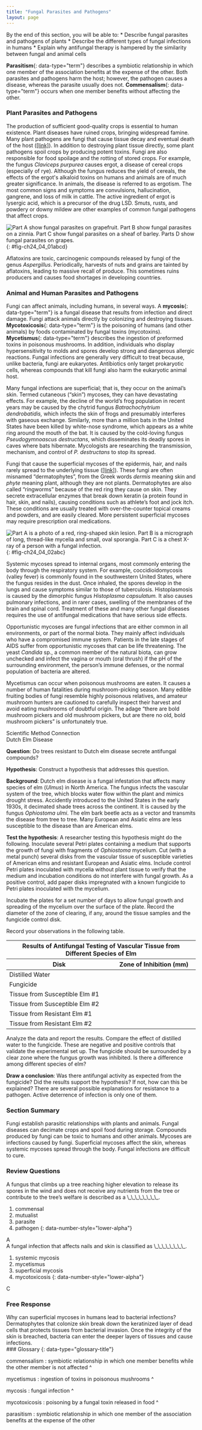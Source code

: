 ```yaml
---
title: "Fungal Parasites and Pathogens"
layout: page
---
```



<div data-type="abstract" markdown="1">
By the end of this section, you will be able to:
* Describe fungal parasites and pathogens of plants
* Describe the different types of fungal infections in humans
* Explain why antifungal therapy is hampered by the similarity between fungal and animal cells

</div>

**Parasitism**{: data-type="term"} describes a symbiotic relationship in which one member of the association benefits at the expense of the other. Both parasites and pathogens harm the host; however, the pathogen causes a disease, whereas the parasite usually does not. **Commensalism**{: data-type="term"} occurs when one member benefits without affecting the other.

### Plant Parasites and Pathogens

The production of sufficient good-quality crops is essential to human existence. Plant diseases have ruined crops, bringing widespread famine. Many plant pathogens are fungi that cause tissue decay and eventual death of the host ([\[link\]](#fig-ch24_04_01abcd)). In addition to destroying plant tissue directly, some plant pathogens spoil crops by producing potent toxins. Fungi are also responsible for food spoilage and the rotting of stored crops. For example, the fungus *Claviceps purpurea* causes ergot, a disease of cereal crops (especially of rye). Although the fungus reduces the yield of cereals, the effects of the ergot\'s alkaloid toxins on humans and animals are of much greater significance. In animals, the disease is referred to as ergotism. The most common signs and symptoms are convulsions, hallucination, gangrene, and loss of milk in cattle. The active ingredient of ergot is lysergic acid, which is a precursor of the drug LSD. Smuts, rusts, and powdery or downy mildew are other examples of common fungal pathogens that affect crops.

 ![Part A show fungal parasites on grapefruit. Part B show fungal parasites on a zinnia. Part C show fungal parasites on a sheaf of barley. Parts D show fungal parasites on grapes.](../resources/Figure_24_04_01abcd.jpg "Some fungal pathogens include (a) green mold on grapefruit, (b) powdery mildew on a zinnia, (c) stem rust on a sheaf of barley, and (d) grey rot on grapes. In wet conditions Botrytis cinerea, the fungus that causes grey rot, can destroy a grape crop. However, controlled infection of grapes by Botrytis results in noble rot, a condition that produces strong and much-prized dessert wines. (credit a: modification of work by Scott Bauer, USDA-ARS; credit b: modification of work by Stephen Ausmus, USDA-ARS; credit c: modification of work by David Marshall, USDA-ARS; credit d: modification of work by Joseph Smilanick, USDA-ARS)"){: #fig-ch24_04_01abcd}

Aflatoxins are toxic, carcinogenic compounds released by fungi of the genus *Aspergillus*. Periodically, harvests of nuts and grains are tainted by aflatoxins, leading to massive recall of produce. This sometimes ruins producers and causes food shortages in developing countries.

### Animal and Human Parasites and Pathogens

Fungi can affect animals, including humans, in several ways. A **mycosis**{: data-type="term"} is a fungal disease that results from infection and direct damage. Fungi attack animals directly by colonizing and destroying tissues. **Mycotoxicosis**{: data-type="term"} is the poisoning of humans (and other animals) by foods contaminated by fungal toxins (mycotoxins). **Mycetismus**{: data-type="term"} describes the ingestion of preformed toxins in poisonous mushrooms. In addition, individuals who display hypersensitivity to molds and spores develop strong and dangerous allergic reactions. Fungal infections are generally very difficult to treat because, unlike bacteria, fungi are eukaryotes. Antibiotics only target prokaryotic cells, whereas compounds that kill fungi also harm the eukaryotic animal host.

Many fungal infections are superficial; that is, they occur on the animal’s skin. Termed cutaneous (“skin”) mycoses, they can have devastating effects. For example, the decline of the world’s frog population in recent years may be caused by the chytrid fungus *Batrachochytrium dendrobatidis,* which infects the skin of frogs and presumably interferes with gaseous exchange. Similarly, more than a million bats in the United States have been killed by white-nose syndrome, which appears as a white ring around the mouth of the bat. It is caused by the cold-loving fungus *Pseudogymnoascus destructans*, which disseminates its deadly spores in caves where bats hibernate. Mycologists are researching the transmission, mechanism, and control of *P. destructans* to stop its spread.

Fungi that cause the superficial mycoses of the epidermis, hair, and nails rarely spread to the underlying tissue ([\[link\]](#fig-ch24_04_02abc)). These fungi are often misnamed “dermatophytes”, from the Greek words *dermis* meaning skin and<em> phyte</em> meaning plant, although they are not plants. Dermatophytes are also called “ringworms” because of the red ring they cause on skin. They secrete extracellular enzymes that break down keratin (a protein found in hair, skin, and nails), causing conditions such as athlete’s foot and jock itch. These conditions are usually treated with over-the-counter topical creams and powders, and are easily cleared. More persistent superficial mycoses may require prescription oral medications.

 ![Part A is a photo of a red, ring-shaped skin lesion. Part B is a micrograph of long, thread-like mycelia and small, oval sporangia. Part C is a chest X-ray of a person with a fungal infection.](../resources/Figure_24_04_02abc.jpg "(a) Ringworm presents as a red ring on skin; (b) Trichophyton violaceum, shown in this bright field light micrograph, causes superficial mycoses on the scalp; (c) Histoplasma capsulatum is an ascomycete that infects airways and causes symptoms similar to influenza. (credit a: modification of work by Dr. Lucille K. Georg, CDC; credit b: modification of work by Dr. Lucille K. Georg, CDC; credit c: modification of work by M. Renz, CDC; scale-bar data from Matt Russell)"){: #fig-ch24_04_02abc}

Systemic mycoses spread to internal organs, most commonly entering the body through the respiratory system. For example, coccidioidomycosis (valley fever) is commonly found in the southwestern United States, where the fungus resides in the dust. Once inhaled, the spores develop in the lungs and cause symptoms similar to those of tuberculosis. Histoplasmosis is caused by the dimorphic fungus <em>Histoplasma capsulatum. </em>It also causes pulmonary infections, and in rarer cases, swelling of the membranes of the brain and spinal cord. Treatment of these and many other fungal diseases requires the use of antifungal medications that have serious side effects.

Opportunistic mycoses are fungal infections that are either common in all environments, or part of the normal biota. They mainly affect individuals who have a compromised immune system. Patients in the late stages of AIDS suffer from opportunistic mycoses that can be life threatening. The yeast *Candida* sp., a common member of the natural biota, can grow unchecked and infect the vagina or mouth (oral thrush) if the pH of the surrounding environment, the person’s immune defenses, or the normal population of bacteria are altered.

Mycetismus can occur when poisonous mushrooms are eaten. It causes a number of human fatalities during mushroom-picking season. Many edible fruiting bodies of fungi resemble highly poisonous relatives, and amateur mushroom hunters are cautioned to carefully inspect their harvest and avoid eating mushrooms of doubtful origin. The adage “there are bold mushroom pickers and old mushroom pickers, but are there no old, bold mushroom pickers” is unfortunately true.

<div data-type="note" data-has-label="true" class="scientific" data-label="" markdown="1">
<div data-type="title">
Scientific Method Connection
</div>
<span data-type="title">Dutch Elm Disease</span>

**Question**\: Do trees resistant to Dutch elm disease secrete antifungal compounds?

**Hypothesis**\: Construct a hypothesis that addresses this question.

**Background**\: Dutch elm disease is a fungal infestation that affects many species of elm (*Ulmus*) in North America. The fungus infects the vascular system of the tree, which blocks water flow within the plant and mimics drought stress. Accidently introduced to the United States in the early 1930s, it decimated shade trees across the continent. It is caused by the fungus<em> Ophiostoma ulmi</em>. The elm bark beetle acts as a vector and transmits the disease from tree to tree. Many European and Asiatic elms are less susceptible to the disease than are American elms.

**Test the hypothesis**\: A researcher testing this hypothesis might do the following. Inoculate several Petri plates containing a medium that supports the growth of fungi with fragments of *Ophiostoma* mycelium. Cut (with a metal punch) several disks from the vascular tissue of susceptible varieties of American elms and resistant European and Asiatic elms. Include control Petri plates inoculated with mycelia without plant tissue to verify that the medium and incubation conditions do not interfere with fungal growth. As a positive control, add paper disks impregnated with a known fungicide to Petri plates inoculated with the mycelium.

Incubate the plates for a set number of days to allow fungal growth and spreading of the mycelium over the surface of the plate. Record the diameter of the zone of clearing, if any, around the tissue samples and the fungicide control disk.

Record your observations in the following table.

<table id="tab-ch24_04_01" summary=""><thead>
<tr>
<th colspan="2" data-align="left">Results of Antifungal Testing of Vascular Tissue from Different Species of Elm</th>
</tr>
<tr>
<th>Disk</th>	<th data-align="center">Zone of Inhibition (mm)</th>
</tr>
</thead><tbody>
<tr>
<td>Distilled Water</td>	<td />
</tr>
<tr>
<td>Fungicide</td>	<td />
</tr>
<tr>
<td>Tissue from Susceptible Elm #1</td>	<td />
</tr>
<tr>
<td>Tissue from Susceptible Elm #2</td>	<td />
</tr>
<tr>
<td>Tissue from Resistant Elm #1</td>	<td />
</tr>
<tr>
<td>Tissue from Resistant Elm #2</td>	<td />
</tr>
</tbody></table>
Analyze the data and report the results. Compare the effect of distilled water to the fungicide. These are negative and positive controls that validate the experimental set up. The fungicide should be surrounded by a clear zone where the fungus growth was inhibited. Is there a difference among different species of elm?

**Draw a conclusion**\: Was there antifungal activity as expected from the fungicide? Did the results support the hypothesis? If not, how can this be explained? There are several possible explanations for resistance to a pathogen. Active deterrence of infection is only one of them.

</div>

### Section Summary

Fungi establish parasitic relationships with plants and animals. Fungal diseases can decimate crops and spoil food during storage. Compounds produced by fungi can be toxic to humans and other animals. Mycoses are infections caused by fungi. Superficial mycoses affect the skin, whereas systemic mycoses spread through the body. Fungal infections are difficult to cure.

### Review Questions

<div data-type="exercise">
<div data-type="problem" markdown="1">
A fungus that climbs up a tree reaching higher elevation to release its spores in the wind and does not receive any nutrients from the tree or contribute to the tree’s welfare is described as a \_\_\_\_\_\_\_\_.

1.  commensal
2.  mutualist
3.  parasite
4.  pathogen
{: data-number-style="lower-alpha"}

</div>
<div data-type="solution" markdown="1">
A

</div>
</div>

<div data-type="exercise">
<div data-type="problem" markdown="1">
A fungal infection that affects nails and skin is classified as \_\_\_\_\_\_\_\_.

1.  systemic mycosis
2.  mycetismus
3.  superficial mycosis
4.  mycotoxicosis
{: data-number-style="lower-alpha"}

</div>
<div data-type="solution" markdown="1">
C

</div>
</div>

### Free Response

<div data-type="exercise">
<div data-type="problem" markdown="1">
Why can superficial mycoses in humans lead to bacterial infections?

</div>
<div data-type="solution" markdown="1">
Dermatophytes that colonize skin break down the keratinized layer of dead cells that protects tissues from bacterial invasion. Once the integrity of the skin is breached, bacteria can enter the deeper layers of tissues and cause infections.

</div>
</div>

<div data-type="glossary" markdown="1">
### Glossary
{: data-type="glossary-title"}

commensalism
: symbiotic relationship in which one member benefits while the other member is not affected
^

mycetismus
: ingestion of toxins in poisonous mushrooms
^

mycosis
: fungal infection
^

mycotoxicosis
: poisoning by a fungal toxin released in food
^

parasitism
: symbiotic relationship in which one member of the association benefits at the expense of the other

</div>

